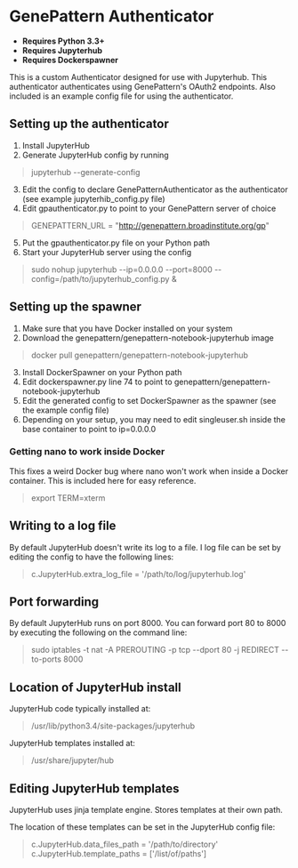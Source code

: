 GenePattern Authenticator
===================

* **Requires Python 3.3+**
* **Requires Jupyterhub**
* **Requires Dockerspawner**

This is a custom Authenticator designed for use with Jupyterhub. This authenticator 
authenticates using GenePattern's OAuth2 endpoints. Also included is an example config 
file for using the authenticator.

## Setting up the authenticator

1. Install JupyterHub
2. Generate JupyterHub config by running
> jupyterhub --generate-config

3. Edit the config to declare GenePatternAuthenticator as the authenticator 
(see example jupyterhib_config.py file)
4. Edit gpauthenticator.py to point to your GenePattern server of choice
> GENEPATTERN_URL = "http://genepattern.broadinstitute.org/gp"
5. Put the gpauthenticator.py file on your Python path
6. Start your JupyterHub server using the config
> sudo nohup jupyterhub --ip=0.0.0.0 --port=8000 --config=/path/to/jupyterhub_config.py &

## Setting up the spawner

1. Make sure that you have Docker installed on your system
2. Download the genepattern/genepattern-notebook-jupyterhub image
> docker pull genepattern/genepattern-notebook-jupyterhub

3. Install DockerSpawner on your Python path
4. Edit dockerspawner.py line 74 to point to genepattern/genepattern-notebook-jupyterhub
5. Edit the generated config to set DockerSpawner as the spawner
(see the example config file)
6. Depending on your setup, you may need to edit singleuser.sh inside the base container 
to point to ip=0.0.0.0 

### Getting nano to work inside Docker

This fixes a weird Docker bug where nano won't work when inside a Docker container. 
This is included here for easy reference.

> export TERM=xterm

## Writing to a log file

By default JupyterHub doesn't write its log to a file. I log file can be set by editing 
the config to have the following lines:

> c.JupyterHub.extra_log_file = '/path/to/log/jupyterhub.log'

## Port forwarding

By default JupyterHub runs on port 8000. You can forward port 80 to 8000 by executing the 
following on the command line:

> sudo iptables -t nat -A PREROUTING -p tcp --dport 80 -j REDIRECT --to-ports 8000

## Location of JupyterHub install

JupyterHub code typically installed at:

> /usr/lib/python3.4/site-packages/jupyterhub

JupyterHub templates installed at:

> /usr/share/jupyter/hub

## Editing JupyterHub templates

JupyterHub uses jinja template engine. Stores templates at their own path.

The location of these templates can be set in the JupyterHub config file:

> c.JupyterHub.data_files_path = '/path/to/directory'
> c.JupyterHub.template_paths = ['/list/of/paths']